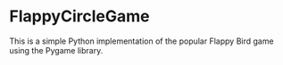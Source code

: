 # FlappyCircleGame
 This is a simple Python implementation of the popular Flappy Bird game using the Pygame library.
